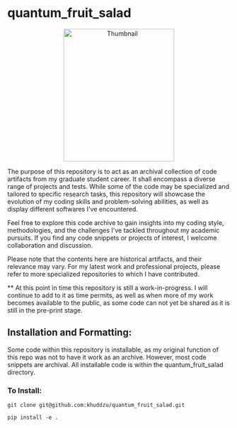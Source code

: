 # quantum_fruit_salad 

<p align="center">
<img src="https://ih1.redbubble.net/image.3047863206.6446/raf,750x1000,075,t,101010:01c5ca27c6.jpg" alt="Thumbnail" width="250" height="300">
</a>

The purpose of this repository is to act as an archival collection of code artifacts from my graduate student career. It shall encompass a diverse range of projects and tests. 
While some of the code may be specialized and tailored to specific research tasks, this repository will showcase the evolution of my coding skills and problem-solving abilities, as well as display different softwares I've encountered.

Feel free to explore this code archive to gain insights into my coding style, methodologies, and the challenges I've tackled throughout my academic pursuits. If you find any code snippets or projects of interest, I welcome collaboration and discussion.

Please note that the contents here are historical artifacts, and their relevance may vary. For my latest work and professional projects, please refer to more specialized repositories to which I have contributed. 

** At this point in time this repository is still a work-in-progress. I will continue to add to it as time permits, as well as when more of my work becomes available to the public, as some code can not yet be shared as it is still in the pre-print stage. 

## Installation and Formatting:

Some code within this repository is installable, as my original function of this repo was not to have it work as an archive. However, most code snippets are archival. All installable code is within the quantum\_fruit\_salad directory. 

### To Install:

`git clone git@github.com:khuddzu/quantum_fruit_salad.git`

`pip install -e .` 
